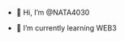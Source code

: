 - 👋 Hi, I’m @NATA4030

- 🌱 I’m currently learning WEB3


<!---
NATA4030/NATA4030 is a ✨ special ✨ repository because its `README.md` (this file) appears on your GitHub profile.
You can click the Preview link to take a look at your changes.
--->
